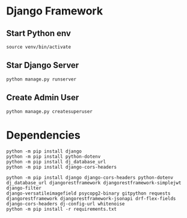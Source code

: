 # Django Framework

## Start Python env
```commandline
source venv/bin/activate
```

## Star Django Server
```commandline
python manage.py runserver
```

## Create Admin User
```commandline
python manage.py createsuperuser
```

# Dependencies
```commandline
python -m pip install django
python -m pip install python-dotenv 
python -m pip install dj_database_url 
python -m pip install django-cors-headers

python -m pip install django django-cors-headers python-dotenv dj_database_url djangorestframework djangorestframework-simplejwt django-filter 
django-versatileimagefield psycopg2-binary gitpython requests djangorestframework djangorestframework-jsonapi drf-flex-fields django-cors-headers dj-config-url whitenoise
python -m pip install -r requirements.txt
```